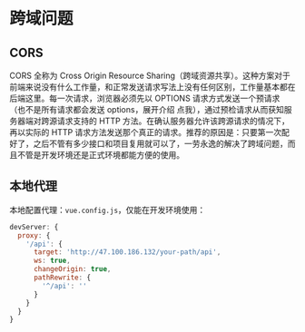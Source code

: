 # 跨域问题

## CORS

CORS 全称为 Cross Origin Resource Sharing（跨域资源共享）。这种方案对于前端来说没有什么工作量，和正常发送请求写法上没有任何区别，工作量基本都在后端这里。每一次请求，浏览器必须先以 OPTIONS 请求方式发送一个预请求（也不是所有请求都会发送 options，展开介绍 点我），通过预检请求从而获知服务器端对跨源请求支持的 HTTP 方法。在确认服务器允许该跨源请求的情况下，再以实际的 HTTP 请求方法发送那个真正的请求。推荐的原因是：只要第一次配好了，之后不管有多少接口和项目复用就可以了，一劳永逸的解决了跨域问题，而且不管是开发环境还是正式环境都能方便的使用。

## 本地代理

本地配置代理：`vue.config.js`，仅能在开发环境使用：

```js
devServer: {
  proxy: {
    '/api': {
      target: 'http://47.100.186.132/your-path/api',
      ws: true,
      changeOrigin: true,
      pathRewrite: {
        '^/api': ''
      }
    }
  }
}
```
